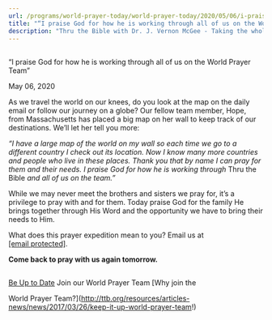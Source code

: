 ```yaml
---
url: /programs/world-prayer-today/world-prayer-today/2020/05/06/i-praise-god-for-how-he-is-working-through-all-of-us-on-the-world-prayer-team
title: "“I praise God for how he is working through all of us on the World Prayer Team”"
description: "Thru the Bible with Dr. J. Vernon McGee - Taking the whole Word to the whole world"
---
```







## 
 “I praise God for how he is working through all of us on the World Prayer Team”


May 06, 2020




As we travel the world on our knees, do you look at the map on the daily email or follow our journey on a globe? Our fellow team member, Hope, from Massachusetts has placed a big map on her wall to keep track of our destinations. We’ll let her tell you more:


*“I have a large map of the world on my wall so each time we go to a different country I check out its location. Now I know many more countries and people who live in these places. Thank you that by name I can pray for them and their needs. I praise God for how he is working through* Thru the Bible *and all of us on the team.”*


While we may never meet the brothers and sisters we pray for, it’s a privilege to pray with and for them. Today praise God for the family He brings together through His Word and the opportunity we have to bring their needs to Him.


What does this prayer expedition mean to you? Email us at [[email protected]](/cdn-cgi/l/email-protection#591b303b353c1b2c2a190d0d1b77362b3e). 


**Come back to pray with us again tomorrow.**







## 




[Be Up to Date](http://feeds.feedburner.com/WorldPrayerToday "World Prayer Today RSS Feed")
Join our World Prayer Team
[Why join the  

World Prayer Team?](http://ttb.org/resources/articles-news/news/2017/03/26/keep-it-up-world-prayer-team!)




